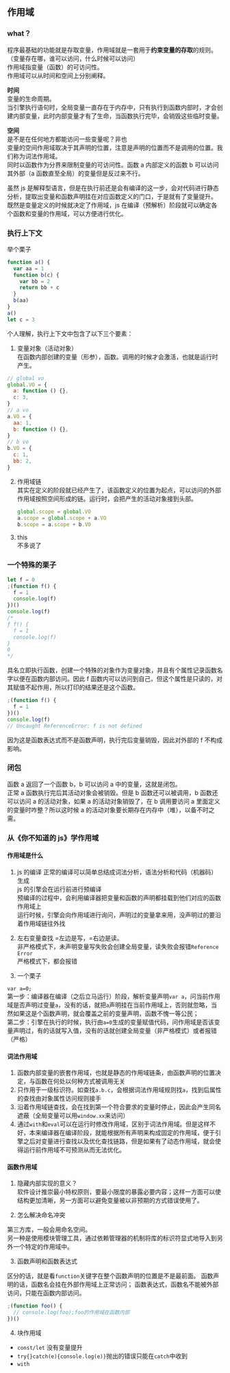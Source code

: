 ## 作用域

### what？

程序最基础的功能就是存取变量，作用域就是一套用于**约束变量的存取**的规则。（变量存在哪，谁可以访问，什么时候可以访问）  
作用域指变量（函数）的可访问性。  
作用域可以从时间和空间上分别阐释。

**时间**  
变量的生命周期。  
当引擎执行语句时，全局变量一直存在于内存中，只有执行到函数内部时，才会创建内部变量，此时内部变量才有了生命，当函数执行完毕，会销毁这些临时变量。

**空间**  
是不是在任何地方都能访问一些变量呢？非也  
变量的空间作用域取决于其声明的位置，注意是声明的位置而不是调用的位置。我们称为词法作用域。  
同时以函数作为分界来限制变量的可访问性。函数 a 内部定义的函数 b 可以访问其外部（a 函数直至全局）的变量但是反过来不行。

虽然 js 是解释型语言，但是在执行前还是会有编译的这一步，会对代码进行静态分析，提取出变量和函数声明挂在对应函数定义的门口，于是就有了变量提升。  
既然是变量定义的时候就决定了作用域，js 在编译（预解析）阶段就可以确定各个函数和变量的作用域，可以方便进行优化。

### 执行上下文

举个栗子

```js
function a() {
  var aa = 1
  function b(c) {
    var bb = 2
    return bb + c
  }
  b(aa)
}
a()
let c = 3
```

个人理解，执行上下文中包含了以下三个要素：

1. 变量对象（活动对象）  
   在函数内部创建的变量（形参），函数。调用的时候才会激活，也就是运行时产生。

```js
// global vo
global.VO = {
  a: function () {},
  c: 3,
}
// a vo
a.VO = {
  aa: 1,
  b: function () {},
}
// b vo
b.VO = {
  c: 1,
  bb: 2,
}
```

2. 作用域链  
   其实在定义的阶段就已经产生了，该函数定义的位置为起点，可以访问的外部作用域按照空间形成的链。运行时，会把产生的活动对象接到头部。

   ```js
   global.scope = global.VO
   a.scope = global.scope + a.VO
   b.scope = a.scope + b.VO
   ```

3. this  
   不多说了

### 一个特殊的栗子

```js
let f = 0
;(function f() {
  f = 1
  console.log(f)
})()
console.log(f)
/* 
ƒ f() {
  f = 1
  console.log(f)
}
0
*/
```

具名立即执行函数，创建一个特殊的对象作为变量对象，并且有个属性记录函数名字以便在函数内部访问。因此 f 函数内可以访问到自己，但这个属性是只读的，对其赋值不起作用，所以打印的结果还是这个函数。

```js
;(function f() {
  f = 1
})()
console.log(f)
// Uncaught ReferenceError: f is not defined
```

因为这是函数表达式而不是函数声明，执行完后变量销毁，因此对外部的 f 不构成影响。

### 闭包

函数 a 返回了一个函数 b，b 可以访问 a 中的变量，这就是闭包。  
正常 a 函数执行完后其活动对象会被销毁。但是 b 函数还可以被调用，b 函数还可以访问 a 的活动对象，如果 a 的活动对象销毁了，在 b 调用要访问 a 里面定义的变量时咋整？所以这时候 a 的活动对象要长期存在内存中（堆），以备不时之需。

### 从《你不知道的 js》学作用域

#### 作用域是什么

1. js 的编译
   正常的编译可以简单总结成词法分析，语法分析和代码（机器码）生成  
   js 的引擎会在运行前进行预编译  
   预编译的过程中，会利用编译器把变量和函数的声明都挂载到他们对应的函数作用域上  
   运行时候，引擎会向作用域进行询问，声明过的变量拿来用，没声明过的要沿着作用域链往外找

2. 左右变量查找
   =左边是写，=右边是读。  
   非严格模式下，未声明变量写失败会创建全局变量，读失败会报错`Reference Error`  
   严格模式下，都会报错

3. 一个栗子

`var a=0;`  
第一步：编译器在编译（之后立马运行）阶段，解析变量声明`var a`，问当前作用域是否声明过变量`a`，没有的话，就把`a`声明挂在当前作用域上，否则就忽略，当然如果这是个函数声明，就会覆盖之前的变量声明，函数不愧一等公民；  
第二步：引擎在执行的时候，执行由`a=0`生成的变量赋值代码，问作用域是否该变量声明过，有的话就写入值，没有的话就创建全局变量（非严格模式）或者报错（严格）

#### 词法作用域

1. 函数内部变量的嵌套作用域，也就是静态的作用域链条，由函数声明的位置决定，与函数在何处以何种方式被调用无关
2. 只作用于一级标识符。如查找`a.b.c`，会根据词法作用域规则找`a`，找到后属性的查找由对象属性访问规则接手
3. 沿着作用域链查找，会在找到第一个符合要求的变量时停止，因此会产生同名遮蔽（全局变量可以用`window.xx`来访问）
4. 通过`with`和`eval`可以在运行时修改作用域，区别于词法作用域。但是这样不好，本来编译器在编译阶段，就能根据所有声明来构成固定的作用域，便于引擎之后对变量进行查找以及优化查找链路，但是如果有了动态作用域，就会使得运行前作用域不可预测从而无法优化。

#### 函数作用域

1. 隐藏内部实现的意义？  
   软件设计推崇最小特权原则，要最小限度的暴露必要内容；这样一方面可以使结构更加清晰，另一方面可以避免变量被以非预期的方式错误使用了。

2. 怎么解决命名冲突

第三方库，一般会用命名空间。  
另一种是使用模块管理工具，通过依赖管理器的机制将库的标识符显式地导入到另外一个特定的作用域中。

3. 函数声明和函数表达式

区分的话，就是看`function`关键字在整个函数声明的位置是不是最前面。
函数声明的话，函数名会挂在外部作用域上正常访问；
函数表达式，函数名不能被外部访问，只能在函数内部访问。

```js
;(function foo() {
  // console.log(foo);foo的作用域在函数内部
})()
```

4. 块作用域

- `const/let` 没有变量提升
- `try{}catch(e){console.log(e)}`抛出的错误只能在`catch`中收到
- `with`
